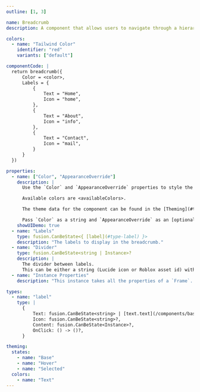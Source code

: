 ```yaml
---
outline: [1, 3]

name: Breadcrumb
description: A component that allows users to navigate through a hierarchy of links.

colors:
  - name: "Tailwind Color"
    identifier: "red"
    variants: ["default"]

componentCode: |
  return breadcrumb({
      Color = <color>,
      Labels = {
          {
              Text = "Home",
              Icon = "home",
          },
          {
              Text = "About",
              Icon = "info",
          },
          {
              Text = "Contact",
              Icon = "mail",
          }
      }
  })

properties:
  - name: ["Color", "AppearanceOverride"]
    description: |
      Use the `Color` and `AppearanceOverride` properties to style the component.

      Available colors are <availableColors>.

      The theme data for the component can be found in the [Theming](#theming) section and can be overwritten through `AppearanceOverride`.

      Pass `Color` as a string and `AppearanceOverride` as an [optionalColorTable](/libs/theme-framework#type-optionalColorTable). More information on overrides can be found [here](/getting-started#appearance-overrides).
    showUIDemo: true
  - name: "Labels"
    type: fusion.CanBeState<{ [label](#type-label) }>
    description: "The labels to display in the breadcrumb."
  - name: "Divider"
    type: fusion.CanBeState<string | Instance>?
    description: |
      The divider between labels.
      This can be either a string (Lucide icon or Roblox asset id) with forced size 16x16 or a custom instance.
  - name: "Instance Properties"
    description: "This instance takes all the properties of a `Frame`. `SpecialKeys`, such as `fusion.Children` will also be passed to the instance."

types:
  - name: "label"
    type: |
      {
          Text: fusion.CanBeState<string> | [text.text](/components/base/text/#type-text),
          Icon: fusion.CanBeState<string>?,
          Content: fusion.CanBeState<Instance>?,
          OnClick: () -> ()?,
      }

theming:
  states:
    - name: "Base"
    - name: "Hover"
    - name: "Selected"
  colors:
    - name: "Text"
---
```


<ComponentView :frontmatter="$frontmatter"/>
